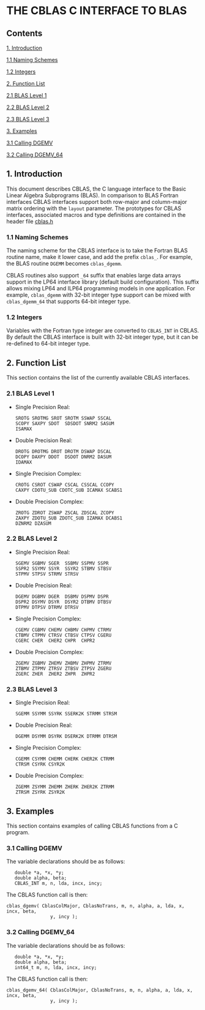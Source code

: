 # THE CBLAS C INTERFACE TO BLAS

## Contents
[1. Introduction](#1-introduction)

[1.1 Naming Schemes](#11-naming-schemes)

[1.2 Integers](#12-integers)

[2. Function List](#2-function-list)

[2.1 BLAS Level 1](#21-blas-level-1)

[2.2 BLAS Level 2](#22-blas-level-2)

[2.3 BLAS Level 3](#23-blas-level-3)

[3. Examples](#3-examples)

[3.1 Calling DGEMV](#31-calling-dgemv)

[3.2 Calling DGEMV_64](#32-calling-dgemv_64)

## 1. Introduction
This document describes CBLAS, the C language interface to the Basic Linear Algebra Subprograms (BLAS).
In comparison to BLAS Fortran interfaces CBLAS interfaces support both row-major and column-major matrix
ordering with the `layout` parameter.
The prototypes for CBLAS interfaces, associated macros and type definitions are contained in the header
file [cblas.h](../CBLAS/include/cblas.h)

### 1.1 Naming Schemes
The naming scheme for the CBLAS interface is to take the Fortran BLAS routine name, make it lower case,
and add the prefix `cblas_`. For example, the BLAS routine `DGEMM` becomes `cblas_dgemm`.

CBLAS routines also support `_64` suffix that enables large data arrays support in the LP64 interface library
(default build configuration). This suffix allows mixing LP64 and ILP64 programming models in one application.
For example, `cblas_dgemm` with 32-bit integer type support can be mixed with `cblas_dgemm_64`
that supports 64-bit integer type. 

### 1.2 Integers
Variables with the Fortran type integer are converted to `CBLAS_INT` in CBLAS. By default
the CBLAS interface is built with 32-bit integer type, but it can be re-defined to 64-bit integer type.

## 2. Function List
This section contains the list of the currently available CBLAS interfaces.

### 2.1 BLAS Level 1
* Single Precision Real:
  ```
  SROTG SROTMG SROT SROTM SSWAP SSCAL
  SCOPY SAXPY SDOT  SDSDOT SNRM2 SASUM 
  ISAMAX
  ```
* Double Precision Real:
  ```
  DROTG DROTMG DROT DROTM DSWAP DSCAL
  DCOPY DAXPY DDOT  DSDOT DNRM2 DASUM 
  IDAMAX
  ```
* Single Precision Complex:
  ```
  CROTG CSROT CSWAP CSCAL CSSCAL CCOPY 
  CAXPY CDOTU_SUB CDOTC_SUB ICAMAX SCABS1
  ```
* Double Precision Complex:
  ```
  ZROTG ZDROT ZSWAP ZSCAL ZDSCAL ZCOPY 
  ZAXPY ZDOTU_SUB ZDOTC_SUB IZAMAX DCABS1
  DZNRM2 DZASUM
  ```
### 2.2 BLAS Level 2
* Single Precision Real:
  ```
  SGEMV SGBMV SGER  SSBMV SSPMV SSPR
  SSPR2 SSYMV SSYR  SSYR2 STBMV STBSV
  STPMV STPSV STRMV STRSV
  ```
* Double Precision Real:
  ```
  DGEMV DGBMV DGER  DSBMV DSPMV DSPR
  DSPR2 DSYMV DSYR  DSYR2 DTBMV DTBSV
  DTPMV DTPSV DTRMV DTRSV
  ```
* Single Precision Complex:
  ```
  CGEMV CGBMV CHEMV CHBMV CHPMV CTRMV
  CTBMV CTPMV CTRSV CTBSV CTPSV CGERU
  CGERC CHER  CHER2 CHPR  CHPR2
  ```
* Double Precision Complex:
  ```
  ZGEMV ZGBMV ZHEMV ZHBMV ZHPMV ZTRMV
  ZTBMV ZTPMV ZTRSV ZTBSV ZTPSV ZGERU
  ZGERC ZHER  ZHER2 ZHPR  ZHPR2
  ```
### 2.3 BLAS Level 3
* Single Precision Real:
  ```
  SGEMM SSYMM SSYRK SSERK2K STRMM STRSM
  ```
* Double Precision Real:
  ```
  DGEMM DSYMM DSYRK DSERK2K DTRMM DTRSM
  ```
* Single Precision Complex:
  ```
  CGEMM CSYMM CHEMM CHERK CHER2K CTRMM
  CTRSM CSYRK CSYR2K
  ```
* Double Precision Complex:
  ```
  ZGEMM ZSYMM ZHEMM ZHERK ZHER2K ZTRMM 
  ZTRSM ZSYRK ZSYR2K
  ```

## 3. Examples
This section contains examples of calling CBLAS functions from a C program.

### 3.1 Calling DGEMV
The variable declarations should be as follows:
```
   double *a, *x, *y;
   double alpha, beta;
   CBLAS_INT m, n, lda, incx, incy;
```
The CBLAS function call is then:
```
cblas_dgemv( CblasColMajor, CblasNoTrans, m, n, alpha, a, lda, x, incx, beta,
                y, incy );
```

### 3.2 Calling DGEMV_64
The variable declarations should be as follows:
```
   double *a, *x, *y;
   double alpha, beta;
   int64_t m, n, lda, incx, incy;
```
The CBLAS function call is then:
```
cblas_dgemv_64( CblasColMajor, CblasNoTrans, m, n, alpha, a, lda, x, incx, beta,
                y, incy );
```
